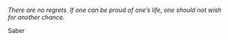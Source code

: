 <i>There are no regrets. If one can be proud of one’s life, one should not wish for another chance.</i>

Saber